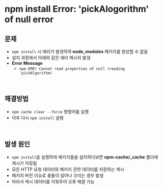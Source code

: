 # npm install Error: 'pickAlogorithm' of null error

## **문제**
- `npm install` 시 에러가 발생하여 **node_modules** 패키지를 완성할 수 없음
- 설치 과정에서 아래와 같은 에러 메시지 발생
- **Error Message**
  - `npm ERR! Cannot read properties of null (reading 'pickAlgorithm)`

<br>

## **해결방법**
- `npm cache clear --force` 명령어를 실행
- 이후 다시 `npm install` 실행

<br>

## **발생 원인**
- `npm install`을 실행하여 패키지들을 설치하다보면 **npm-cache/_cache** 폴더에 캐시가 저장됨
- 모든 HTTP 요청 데이터와 패키지 관련 데이터를 저장하는 캐시
- 패키지 버전 이슈로 충돌이 일어나 꼬이는 경우 발생
- 따라서 캐시 데이터를 지워주어 오류 해결 가능